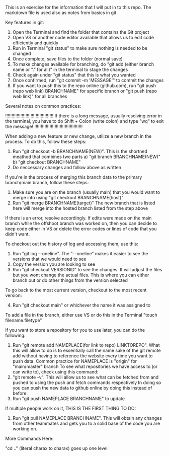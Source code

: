 This is an exercise for the information that I will put in to this repo. 
The markdown file is used also as notes from basics in git


Key features in git:

1) Open the Terminal and find the folder that contains the Git project
2) Open VS or another code editor available that allows us to edit code efficiently and quickly
3) Run in Terminal "git status" to make sure nothing is needed to be changed
4) Once complete, save files to the folder (normal save)
5) To make changes available for branching, do "git add (either branch name or "." for all)" in the terminal to stage the changes
6) Check again under "git status" that this is what you wanted
7) Once confirmed, run "git commit -m 'MESSAGE'" to commit the changes
8) If you want to push this to the repo online (github.com), run "git push (repo web link) BRANCHNAME" for specific branch or "git push (repo web link)" for all branches



Several notes on common practices:

!!!!!!!!!!!!!!!!!!!!!!!!!!!!!!!!!!!!!!
If there is a long message, usually resolving error in the terminal, you have to do Shift + Colon (write colon) and type "wq" to exit the message!
!!!!!!!!!!!!!!!!!!!!!!!!!!!!!!!!!!!!!!

When adding a new feature or new change, utilize a new branch in the process. To do this, follow these steps:

1) Run "git checkout -b BRANCHNAME(NEW)". This is the shortned meathod that combines two parts
    a) "git branch BRANCHNAME(NEW)"
    b) "git checkout BRANCHNAME"
2) Do neccessary changes and follow above as written

If you're in the process of merging this branch data to the primary branch/main branch, follow these steps:

1) Make sure you are on the branch (usually main) that you would want to merge into using "git checkout BRANCHNAME(host)"
2) Run "git merge BRANCHNAME(target)" The new branch that is listed here will merge into the hosted branch listed from the step above

If there is an error, resolve accordingly. If edits were made on the main branch while the offshoot branch was worked on, then you can decide to keep code either in VS or delete the error codes or lines of code that you didn't want.

To checkout out the history of log and accessing them, use this:

1) Run "git log --oneline". The "--oneline" makes it easier to see the versions that we would need to see
2) Copy the version you are looking to see
3) Run "git checkout VERSIONID" to see the changes. It will adjust the files but you wont change the actual files. This is where you can either branch out or do other things from the version selected

To go back to the most current version, checkout to the most recent version:

4) Run "git checkout main" or whichever the name it was assigned to

To add a file in the branch, either use VS or do this in the Terminal
    "touch filename.filetype"

If you want to store a repository for you to use later, you can do the following:
1) Run "git remote add NAMEPLACE(for link to repo) LINKTOREPO". What this will allow to do is to essentially call the name sake of the git remote add without having to reference the website every time you want to push data. Common practice for NAMEPLACE is "origin" for "main/master" branch
To see what repositories we have access to (or can write to), check using this command:
2) "git remote -v". This will allow us to see what can be fetched from and pushed to using the push and fetch commands respectively
In doing so you can push the new data to github online by doing this instead of before:
3) Run "git push NAMEPLACE BRANCHNAME" to update


If multiple people work on it, THIS IS THE FIRST THING TO DO:
1) Run "git pull NAMEPLACE BRANCHNAME". This will obtain any changes from other teammates and gets you to a solid base of the code you are working on.


More Commands Here:

"cd .." (literal charax to charax) goes up one level